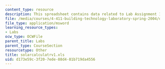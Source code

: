 ```yaml
---
content_type: resource
description: This spreadsheet contains data related to Lab Assignment 1.
file: /media/courses/4-411-building-technology-laboratory-spring-2004/d173e59c3f207ede88d481b719da4556_solarcalculatrv1.xls
file_type: application/msword
learning_resource_types:
- Labs
ocw_type: OCWFile
parent_title: Labs
parent_type: CourseSection
resourcetype: Other
title: solarcalculatrv1.xls
uid: d173e59c-3f20-7ede-88d4-81b719da4556
---
```

